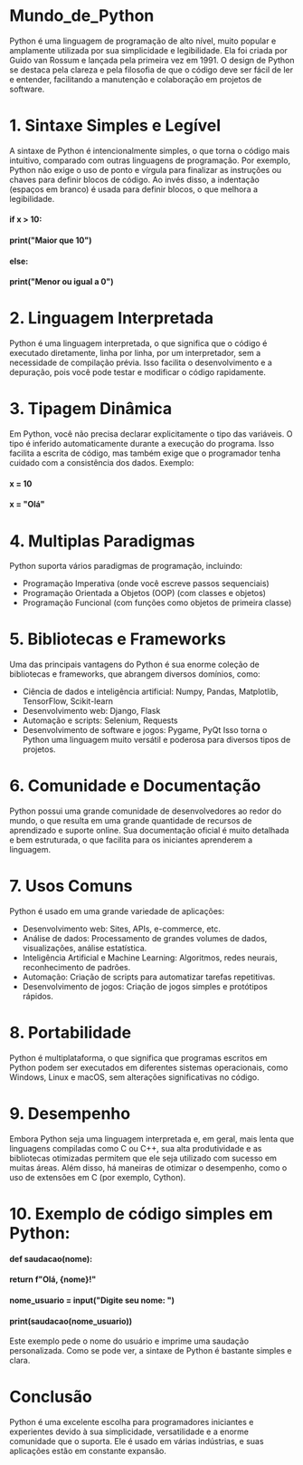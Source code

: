 # Mundo_de_Python
Python é uma linguagem de programação de alto nível, muito popular e amplamente utilizada por sua simplicidade e legibilidade. Ela foi criada por Guido van Rossum e lançada pela primeira vez em 1991. O design de Python se destaca pela clareza e pela filosofia de que o código deve ser fácil de ler e entender, facilitando a manutenção e colaboração em projetos de software.

# 1. Sintaxe Simples e Legível
A sintaxe de Python é intencionalmente simples, o que torna o código mais intuitivo, comparado com outras linguagens de programação. Por exemplo, Python não exige o uso de ponto e vírgula para finalizar as instruções ou chaves para definir blocos de código. Ao invés disso, a indentação (espaços em branco) é usada para definir blocos, o que melhora a legibilidade.

#### if x > 10:
####   print("Maior que 10")
#### else:
####   print("Menor ou igual a 0")

# 2. Linguagem Interpretada
Python é uma linguagem interpretada, o que significa que o código é executado diretamente, linha por linha, por um interpretador, sem a necessidade de compilação prévia. Isso facilita o desenvolvimento e a depuração, pois você pode testar e modificar o código rapidamente.

# 3. Tipagem Dinâmica
Em Python, você não precisa declarar explicitamente o tipo das variáveis. O tipo é inferido automaticamente durante a execução do programa. Isso facilita a escrita de código, mas também exige que o programador tenha cuidado com a consistência dos dados.
Exemplo:
#### x = 10
#### x = "Olá"

# 4. Multiplas Paradigmas
Python suporta vários paradigmas de programação, incluindo:

  * Programação Imperativa (onde você escreve passos sequenciais)
  * Programação Orientada a Objetos (OOP) (com classes e objetos)
  * Programação Funcional (com funções como objetos de primeira classe)

# 5. Bibliotecas e Frameworks
Uma das principais vantagens do Python é sua enorme coleção de bibliotecas e frameworks, que abrangem diversos domínios, como:

  * Ciência de dados e inteligência artificial: Numpy, Pandas, Matplotlib, TensorFlow, Scikit-learn
  * Desenvolvimento web: Django, Flask
  * Automação e scripts: Selenium, Requests
  * Desenvolvimento de software e jogos: Pygame, PyQt
Isso torna o Python uma linguagem muito versátil e poderosa para diversos tipos de projetos.

# 6. Comunidade e Documentação
Python possui uma grande comunidade de desenvolvedores ao redor do mundo, o que resulta em uma grande quantidade de recursos de aprendizado e suporte online. Sua documentação oficial é muito detalhada e bem estruturada, o que facilita para os iniciantes aprenderem a linguagem.

# 7. Usos Comuns
Python é usado em uma grande variedade de aplicações:

  * Desenvolvimento web: Sites, APIs, e-commerce, etc.
  * Análise de dados: Processamento de grandes volumes de dados, visualizações, análise estatística.
  * Inteligência Artificial e Machine Learning: Algoritmos, redes neurais, reconhecimento de padrões.
  * Automação: Criação de scripts para automatizar tarefas repetitivas.
  * Desenvolvimento de jogos: Criação de jogos simples e protótipos rápidos.

# 8. Portabilidade
Python é multiplataforma, o que significa que programas escritos em Python podem ser executados em diferentes sistemas operacionais, como Windows, Linux e macOS, sem alterações significativas no código.

# 9. Desempenho
Embora Python seja uma linguagem interpretada e, em geral, mais lenta que linguagens compiladas como C ou C++, sua alta produtividade e as bibliotecas otimizadas permitem que ele seja utilizado com sucesso em muitas áreas. Além disso, há maneiras de otimizar o desempenho, como o uso de extensões em C (por exemplo, Cython).

# 10. Exemplo de código simples em Python:

#### def saudacao(nome):
####    return f"Olá, {nome}!"

#### nome_usuario = input("Digite seu nome: ")
#### print(saudacao(nome_usuario))
Este exemplo pede o nome do usuário e imprime uma saudação personalizada. Como se pode ver, a sintaxe de Python é bastante simples e clara.

# Conclusão
Python é uma excelente escolha para programadores iniciantes e experientes devido à sua simplicidade, versatilidade e a enorme comunidade que o suporta. Ele é usado em várias indústrias, e suas aplicações estão em constante expansão.
